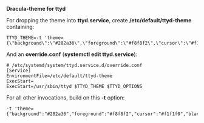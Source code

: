 **Dracula-theme for ttyd**

For dropping the theme into __ttyd.service__, create __/etc/default/ttyd-theme__ containing:

    TTYD_THEME=-t 'theme={\"background\":\"#282a36\",\"foreground\":\"#f8f8f2\",\"cursor\":\"#f1f1f0\",\"black\":\"#000000\",\"red\":\"#d81e00\",\"green\":\"#5ea702\",\"yellow\":\"#cfae00\",\"blue\":\"#427ab3\",\"magenta\":\"#89658e\",\"cyan\":\"#00a7aa\",\"white\":\"#dbded8\",\"brightBlack\":\"#686a66\",\"brightRed\":\"#f54235\",\"brightGreen\":\"#99e343\",\"brightYellow\":\"#fdeb61\",\"brightBlue\":\"#84b0d8\",\"brightMagenta\":\"#bc94b7\",\"brightCyan\":\"#37e6e8\",\"brightWhite\":\"#f1f1f0\"}'

And an __override.conf__ (__systemctl edit ttyd.service__):

    # /etc/systemd/system/ttyd.service.d/override.conf
    [Service]
    EnvironmentFile=/etc/default/ttyd-theme
    ExecStart=
    ExecStart=/usr/sbin/ttyd $TTYD_THEME $TTYD_OPTIONS

For all other invocations, build on this __-t__ option:

    -t 'theme={"background":"#282a36","foreground":"#f8f8f2","cursor":"#f1f1f0","black":"#000000","red":"#d81e00","green":"#5ea702","yellow":"#cfae00","blue":"#427ab3","magenta":"#89658e","cyan":"#00a7aa","white":"#dbded8","brightBlack":"#686a66","brightRed":"#f54235","brightGreen":"#99e343","brightYellow":"#fdeb61","brightBlue":"#84b0d8","brightMagenta":"#bc94b7","brightCyan":"#37e6e8","brightWhite":"#f1f1f0"}'
